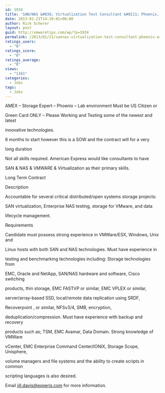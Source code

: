 ```yaml
---
id: 1934
title: 'SAN/NAS &#038; Virtualization Test Consultant &#8211; Phoenix, AZ'
date: 2013-01-21T14:29:01+00:00
author: Rick Scherer
layout: post
guid: http://vmwaretips.com/wp/?p=1934
permalink: /2013/01/21/sannas-virtualization-test-consultant-phoenix-az/
ratings_users:
  - "0"
ratings_score:
  - "0"
ratings_average:
  - "0"
views:
  - "1161"
categories:
  - Jobs
tags:
  - Jobs
---
```

AMEX &#8211; Storage Expert &#8211; Phoenix &#8211; Lab environment Must be US Citizen or
  
Green Card ONLY &#8211; Please Working and Testing some of the newest and latest
  
innovative technologies.
  
6 months to start however this is a SOW and the contract will for a very
  
long duration

Not all skills required. American Express would like consultants to have
  
SAN & NAS & VMWARE & Virtualization as their primary skills.

Long Term Contract
  
Description
  
Accountable for several critical distributed/open systems storage projects:
  
SAN virtualization, Enterprise NAS testing, storage for VMware, and data
  
lifecycle management.
  
Requirements
  
Candidate must possess strong experience in VMWare/ESX, Windows, Unix and
  
Linux hosts with both SAN and NAS technologies. Must have experience in
  
testing and benchmarking technologies including: Storage technologies from
  
EMC, Oracle and NetApp, SAN/NAS hardware and software, Cisco switching
  
products, thin storage, EMC FASTVP or similar, EMC VPLEX or similar,
  
server/array-based SSD, local/remote data replication using SRDF,
  
Recoverpoint , or similar, NFSv3/4, SMB, encryption,
  
deduplication/compression. Must have experience with backup and recovery
  
products such as; TSM, EMC Avamar, Data Domain. Strong knowledge of VMWare
  
vCenter, EMC Enterprise Command Center/IONIX, Storage Scope, Unisphere,
  
volume managers and file systems and the ability to create scripts in common
  
scripting languages is also desired.

Email jill.davis@experis.com for more information.